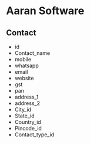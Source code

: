 # Aaran Software

## Contact

- id
- Contact_name
- mobile
- whatsapp
- email
- website
- gst
- pan
- address_1
- address_2
- City_id
- State_id
- Country_id
- Pincode_id
- Contact_type_id
